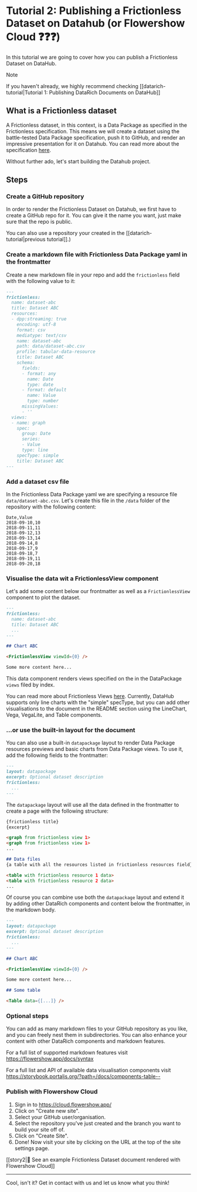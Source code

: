 # Tutorial 2: Publishing a Frictionless Dataset on Datahub (or Flowershow Cloud ❓❓❓)

In this tutorial we are going to cover how you can publish a Frictionless Dataset on DataHub.

> [!note]
> If you haven't already, we highly recommend checking [[datarich-tutorial|Tutorial 1: Publishing DataRich Documents on DataHub]]

## What is a Frictionless dataset

A Frictionless dataset, in this context, is a Data Package as specified in the Frictionless specification. This means we will create a dataset using the battle-tested Data Package specification, push it to GitHub, and render an impressive presentation for it on Datahub. You can read more about the specification [here](https://specs.frictionlessdata.io/guides/data-package/).

Without further ado, let's start building the Datahub project.

## Steps

### Create a GitHub repository

In order to render the Frictionless Dataset on Datahub, we first have to create a GitHub repo for it. You can give it the name you want, just make sure that the repo is public.

You can also use a repository your created in the [[datarich-tutorial|previous tutorial]].)

### Create a markdown file with Frictionless Data Package yaml in the frontmatter

Create a new markdown file in your repo and add the `frictionless` field with the following value to it:

```md
---
frictionless:
  name: dataset-abc
  title: Dataset ABC
  resources:
  - dpp:streaming: true
    encoding: utf-8
    format: csv
    mediatype: text/csv
    name: dataset-abc
    path: data/dataset-abc.csv
    profile: tabular-data-resource
    title: Dataset ABC
    schema:
      fields:
      - format: any
        name: Date
        type: date
      - format: default
        name: Value
        type: number
      missingValues:
      - ''
  views:
  - name: graph
    spec:
      group: Date
      series:
      - Value
      type: line
    specType: simple
    title: Dataset ABC
---
```

### Add a dataset csv file

In the Frictionless Data Package yaml we are specifying a resource file `data/dataset-abc.csv`. Let's create this file in the `/data` folder of the repository with the following content:

```csv
Date,Value
2018-09-10,10
2018-09-11,11
2018-09-12,13
2018-09-13,14
2018-09-14,8
2018-09-17,9
2018-09-18,7
2018-09-19,11
2018-09-20,18
```

### Visualise the data wit a FrictionlessView component

Let's add some content below our frontmatter as well as a `FrictionlessView` component to plot the dataset.

```markdown 
---
frictionless:
  name: dataset-abc
  title: Dataset ABC
  ...
---

## Chart ABC

<FrictionlessView viewId={0} />

Some more content here...

```

This data component renders views specified on the in the DataPackage `views` filed by index.

You can read more about Frictionless Views [here](https://specs.frictionlessdata.io/views/#specification). Currently, DataHub supports only line charts with the "simple" specType, but you can add other visualisations to the document in the README section using the LineChart, Vega, VegaLite, and Table components.

### ...or use the built-in layout for the document

You can also use a built-in `datapackage` layout to render Data Package resources previews and basic charts from Data Package views. To use it, add the following fields to the frontmatter:

```markdown
---
layout: datapackage
excerpt: Optional dataset description
frictionless:
  ...
---
```

The `datapackage` layout will use all the data defined in the frontmatter to create a page with the following structure:

```md
{frictionless title}
{excerpt}

<graph from frictionless view 1>
<graph from frictionless view 1>
...

## Data files
{a table with all the resources listed in frictionless resources field}

<table with frictionless resource 1 data>
<table with frictionless resource 2 data>
...

```

Of course you can combine use both the `datapackage` layout and extend it by adding other DataRich components and content below the frontmatter, in the markdown body.

```markdown
---
layout: datapackage
excerpt: Optional dataset description
frictionless:
  ...
---

## Chart ABC

<FrictionlessView viewId={0} />

Some more content here...

## Some table

<Table data={[...]} />
```

### Optional steps

You can add as many markdown files to your GitHub repository as you like, and you can freely nest them in subdirectories. You can also enhance your content with other DataRich components and markdown features.

For a full list of supported markdown features visit https://flowershow.app/docs/syntax

For a full list and API of available data visualisation components visit https://storybook.portaljs.org/?path=/docs/components-table--

### Publish with Flowershow Cloud

1. Sign in to https://cloud.flowershow.app/
2. Click on "Create new site".
3. Select your GitHub user/organisation.
4. Select the repository you've just created and the branch you want to build your site off of.
5. Click on "Create Site".
6. Done! Now visit your site by clicking on the URL at the top of the site settings page.

[[story2|👀 See an example Frictionless Dataset document rendered with Flowershow Cloud]]
___

Cool, isn't it? Get in contact with us and let us know what you think!